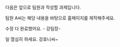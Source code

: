 다음은 앞으로 팀원과 작성할 과제입니다. 



팀원 A씨는 해당 내용을 바탕으로 홈페이지를 제작해주세요.



수정 다 완료했어요.  - 강팀장-



일 열심히 하세요. 강효니씨~